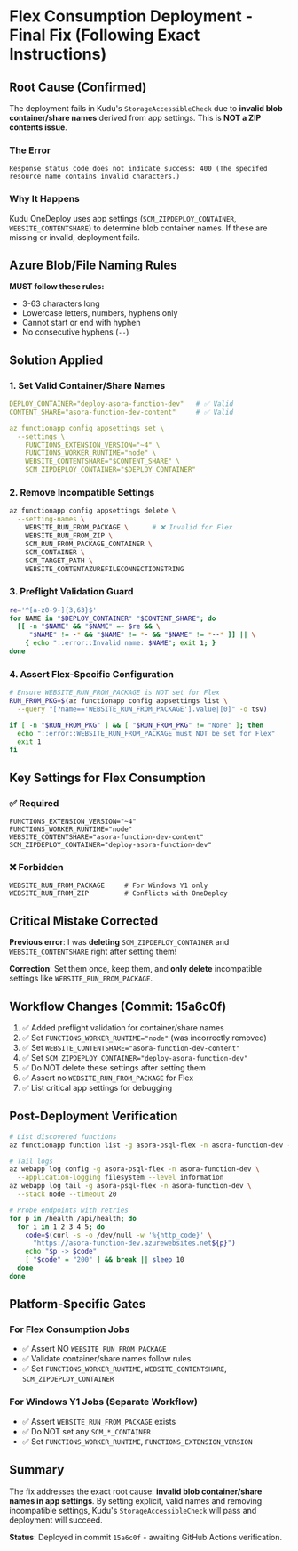 # Flex Consumption Deployment - Final Fix (Following Exact Instructions)

## Root Cause (Confirmed)

The deployment fails in Kudu's `StorageAccessibleCheck` due to **invalid blob container/share names** derived from app settings. This is **NOT a ZIP contents issue**.

### The Error
```
Response status code does not indicate success: 400 (The specifed resource name contains invalid characters.)
```

### Why It Happens
Kudu OneDeploy uses app settings (`SCM_ZIPDEPLOY_CONTAINER`, `WEBSITE_CONTENTSHARE`) to determine blob container names. If these are missing or invalid, deployment fails.

## Azure Blob/File Naming Rules

**MUST follow these rules:**
- 3-63 characters long
- Lowercase letters, numbers, hyphens only
- Cannot start or end with hyphen
- No consecutive hyphens (`--`)

## Solution Applied

### 1. Set Valid Container/Share Names

```yaml
DEPLOY_CONTAINER="deploy-asora-function-dev"   # ✅ Valid
CONTENT_SHARE="asora-function-dev-content"     # ✅ Valid

az functionapp config appsettings set \
  --settings \
    FUNCTIONS_EXTENSION_VERSION="~4" \
    FUNCTIONS_WORKER_RUNTIME="node" \
    WEBSITE_CONTENTSHARE="$CONTENT_SHARE" \
    SCM_ZIPDEPLOY_CONTAINER="$DEPLOY_CONTAINER"
```

### 2. Remove Incompatible Settings

```bash
az functionapp config appsettings delete \
  --setting-names \
    WEBSITE_RUN_FROM_PACKAGE \      # ❌ Invalid for Flex
    WEBSITE_RUN_FROM_ZIP \
    SCM_RUN_FROM_PACKAGE_CONTAINER \
    SCM_CONTAINER \
    SCM_TARGET_PATH \
    WEBSITE_CONTENTAZUREFILECONNECTIONSTRING
```

### 3. Preflight Validation Guard

```bash
re='^[a-z0-9-]{3,63}$'
for NAME in "$DEPLOY_CONTAINER" "$CONTENT_SHARE"; do
  [[ -n "$NAME" && "$NAME" =~ $re && \
     "$NAME" != -* && "$NAME" != *- && "$NAME" != *--* ]] || \
    { echo "::error::Invalid name: $NAME"; exit 1; }
done
```

### 4. Assert Flex-Specific Configuration

```bash
# Ensure WEBSITE_RUN_FROM_PACKAGE is NOT set for Flex
RUN_FROM_PKG=$(az functionapp config appsettings list \
  --query "[?name=='WEBSITE_RUN_FROM_PACKAGE'].value|[0]" -o tsv)

if [ -n "$RUN_FROM_PKG" ] && [ "$RUN_FROM_PKG" != "None" ]; then
  echo "::error::WEBSITE_RUN_FROM_PACKAGE must NOT be set for Flex"
  exit 1
fi
```

## Key Settings for Flex Consumption

### ✅ Required
```
FUNCTIONS_EXTENSION_VERSION="~4"
FUNCTIONS_WORKER_RUNTIME="node"
WEBSITE_CONTENTSHARE="asora-function-dev-content"
SCM_ZIPDEPLOY_CONTAINER="deploy-asora-function-dev"
```

### ❌ Forbidden
```
WEBSITE_RUN_FROM_PACKAGE     # For Windows Y1 only
WEBSITE_RUN_FROM_ZIP         # Conflicts with OneDeploy
```

## Critical Mistake Corrected

**Previous error**: I was **deleting** `SCM_ZIPDEPLOY_CONTAINER` and `WEBSITE_CONTENTSHARE` right after setting them!

**Correction**: Set them once, keep them, and **only delete** incompatible settings like `WEBSITE_RUN_FROM_PACKAGE`.

## Workflow Changes (Commit: 15a6c0f)

1. ✅ Added preflight validation for container/share names
2. ✅ Set `FUNCTIONS_WORKER_RUNTIME="node"` (was incorrectly removed)
3. ✅ Set `WEBSITE_CONTENTSHARE="asora-function-dev-content"`
4. ✅ Set `SCM_ZIPDEPLOY_CONTAINER="deploy-asora-function-dev"`
5. ✅ Do NOT delete these settings after setting them
6. ✅ Assert no `WEBSITE_RUN_FROM_PACKAGE` for Flex
7. ✅ List critical app settings for debugging

## Post-Deployment Verification

```bash
# List discovered functions
az functionapp function list -g asora-psql-flex -n asora-function-dev -o table

# Tail logs
az webapp log config -g asora-psql-flex -n asora-function-dev \
  --application-logging filesystem --level information
az webapp log tail -g asora-psql-flex -n asora-function-dev \
  --stack node --timeout 20

# Probe endpoints with retries
for p in /health /api/health; do
  for i in 1 2 3 4 5; do
    code=$(curl -s -o /dev/null -w '%{http_code}' \
      "https://asora-function-dev.azurewebsites.net${p}")
    echo "$p -> $code"
    [ "$code" = "200" ] && break || sleep 10
  done
done
```

## Platform-Specific Gates

### For Flex Consumption Jobs
- ✅ Assert NO `WEBSITE_RUN_FROM_PACKAGE`
- ✅ Validate container/share names follow rules
- ✅ Set `FUNCTIONS_WORKER_RUNTIME`, `WEBSITE_CONTENTSHARE`, `SCM_ZIPDEPLOY_CONTAINER`

### For Windows Y1 Jobs (Separate Workflow)
- ✅ Assert `WEBSITE_RUN_FROM_PACKAGE` exists
- ✅ Do NOT set any `SCM_*_CONTAINER`
- ✅ Set `FUNCTIONS_WORKER_RUNTIME`, `FUNCTIONS_EXTENSION_VERSION`

## Summary

The fix addresses the exact root cause: **invalid blob container/share names in app settings**. By setting explicit, valid names and removing incompatible settings, Kudu's `StorageAccessibleCheck` will pass and deployment will succeed.

**Status**: Deployed in commit `15a6c0f` - awaiting GitHub Actions verification.
